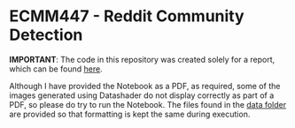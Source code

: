 # ECMM447 - Reddit Community Detection

**IMPORTANT**: The code in this repository was created solely for a report, which can be found [here](./docs/ECMM447___Report.pdf).

Although I have provided the Notebook as a PDF, as required, some of the images generated using Datashader do not display correctly 
as part of a PDF, so please do try to run the Notebook. The files found in the [data folder](./data) are provided so that formatting is 
kept the same during execution.